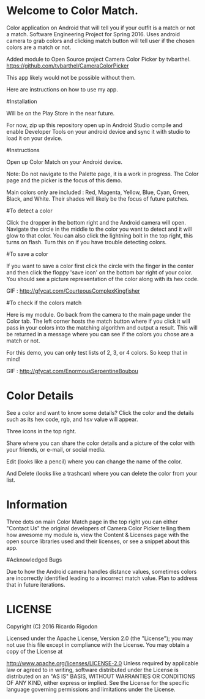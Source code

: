 

# Welcome to Color Match.

Color application on Android that will tell you if your outfit is a match or not a match. Software Engineering Project for Spring 2016.
Uses android camera to grab colors and clicking match button will tell user if the chosen colors are a match or not.

Added module to Open Source project Camera Color Picker by tvbarthel. https://github.com/tvbarthel/CameraColorPicker

This app likely would not be possible without them.

Here are instructions on how to use my app.

#Installation

Will be on the Play Store in the near future.

For now, zip up this repository open up in Android Studio compile and enable Developer Tools on your android device and sync it with studio to load it on your device.

#Instructions

Open up Color Match on your Android device.

Note: Do not navigate to the Palette page, it is a work in progress. The Color page and the picker is the focus of this demo.

Main colors only are included : Red, Magenta, Yellow, Blue, Cyan, Green, Black, and White. Their shades will likely be the focus of future patches.


#To detect a color

Click the dropper in the bottom right and the Android camera will open.
Navigate the circle in the middle to the color you want to detect and it will glow to that color.
You can also click the lightning bolt in the top right, this turns on flash. Turn this on if you have trouble detecting colors.


#To save a color

If you want to save a color first click the circle with the finger in the center and then click the floppy 'save icon' on the bottom bar right of your color. You should see a picture representation of the color along with its hex code.

GIF : http://gfycat.com/CourteousComplexKingfisher


#To check if the colors match

Here is my module. Go back from the camera to the main page under the Color tab. The left corner hosts the match button where if you click it will pass in your colors into the matching algorithm and output a result. This will be returned in a message where you can see if the colors you chose are a match or not.

For this demo, you can only test lists of 2, 3, or 4 colors. So keep that in mind!

GIF : http://gfycat.com/EnormousSerpentineBoubou


# Color Details

See a color and want to know some details? Click the color and the details such as its hex code, rgb, and hsv value will appear.

Three icons in the top right.

Share where you can share the color details and a picture of the color with your friends, or e-mail, or social media. 

Edit (looks like a pencil) where you can change the name of the color. 

And Delete (looks like a trashcan) where you can delete the color from your list.



# Information

Three dots on main Color Match page in the top right you can either "Contact Us" the original developers of Camera Color Picker telling them how awesome my module is, view the Content & Licenses page with the open source libraries used and their licenses, or see a snippet about this app.


#Acknowledged Bugs

Due to how the Android camera handles distance values, sometimes colors are incorrectly identified leading to a incorrect match value. Plan to address that in future iterations.




# LICENSE

Copyright (C) 2016 Ricardo Rigodon

Licensed under the Apache License, Version 2.0 (the "License"); you may not use this file except in compliance with the License. You may obtain a copy of the License at

http://www.apache.org/licenses/LICENSE-2.0
Unless required by applicable law or agreed to in writing, software distributed under the License is distributed on an "AS IS" BASIS, WITHOUT WARRANTIES OR CONDITIONS OF ANY KIND, either express or implied. See the License for the specific language governing permissions and limitations under the License.
